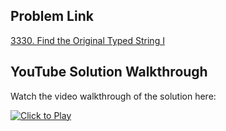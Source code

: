 ## Problem Link
[3330. Find the Original Typed String I](https://leetcode.com/problems/find-the-original-typed-string-i/)


## YouTube Solution Walkthrough

Watch the video walkthrough of the solution here:

[![Click to Play](https://img.youtube.com/vi/Sn2YAnJasnM/hqdefault.jpg)](https://www.youtube.com/watch?v=Sn2YAnJasnM)


